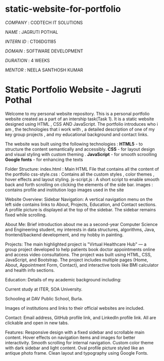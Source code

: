 # static-website-for-portfolio

*COMPANY* : CODTECH IT SOLUTIONS

*NAME* : JAGRUTI POTHAL

*INTERN ID* : CT06DG1185

*DOMAIN* : SOFTWARE DEVELOPMENT 

*DURATION* : 4 WEEKS

*MENTOR* : NEELA SANTHOSH KUMAR

# Static Portfolio Website - Jagruti Pothal

Welcome to my personal website repository. This is a personal portfolio website created as a part of an intership task(Task 1). It is a static website designed using HTML , CSS AND JavaScript. The portfolio introduces who i am , the technologies that i work with , a detailed description of one of my key group projects , and my educational background and contact links.

The website was built using the following technologies :
**HTML5** - to structure the content semantically and accessibly.
**CSS** - for layout design and visual styling with custom theming .
**JavaScript** - for smooth scroolling
**Google fonts** - for enhancing the texts 

Folder Structure:
index.html : Main HTML File that contains all the content of the portfolio
css-style.css : Contains all the custom styles , color themes , hover effects and layout styling.
js-script.js : A short script to enable smooth back and forth scrolling on clicking the elements of the side bar.
images : contains profile and institution logo images used in the site

Website Overview:
Sidebar Navigation:
A vertical navigation menu on the left side contains links to About, Projects, Education, and Contact sections. A profile picture is displayed at the top of the sidebar. The sidebar remains fixed while scrolling.

About Me:
Brief introduction about me as a second-year Computer Science and Engineering student, my interests in data structures, algorithms, Java, frontend/backend development, and my hobby in painting.

Projects:
The main highlighted project is "Virtual Healthcare Hub" — a group project developed to help patients book doctor appointments online and access video consultations. The project was built using HTML, CSS, JavaScript, and Bootstrap. The project includes multiple pages (Home, About, Appointment Form, Contact), and interactive tools like BMI calculator and health info sections.

Education:
Details of my academic background including:

Current study at ITER, SOA University.

Schooling at DAV Public School, Burla.

Images of institutions and links to their official websites are included.

Contact:
Email address, GitHub profile link, and LinkedIn profile link. All are clickable and open in new tabs.

Features:
Responsive design with a fixed sidebar and scrollable main content.
Hover effects on navigation items and images for better interactivity.
Smooth scrolling for internal navigation.
Custom color theme with dark sidebar and light content.
Oval profile picture styled like an antique photo frame.
Clean layout and typography using Google Fonts.

